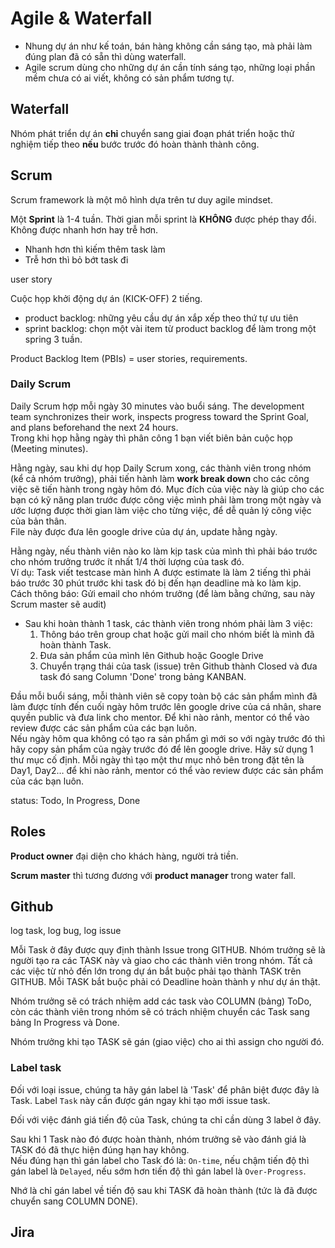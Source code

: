 # Agile & Waterfall

- Nhung dự án như kế toán, bán hàng không cần sáng tạo, mà phải làm đúng plan đã có sẵn thì dùng waterfall.
- Agile scrum dùng cho những dự án cần tính sáng tạo, những loại phần mềm chưa có ai viết, không có sản phẩm tương tự.

## Waterfall

Nhóm phát triển dự án **chỉ** chuyển sang giai đoạn phát triển hoặc thử nghiệm tiếp theo **nếu** bước trước đó hoàn thành thành công.

## Scrum

Scrum framework là một mô hình dựa trên tư duy agile mindset.

Một **Sprint** là 1-4 tuần. Thời gian mỗi sprint là **KHÔNG** được phép thay đổi. Không được nhanh hơn hay trễ hơn.

- Nhanh hơn thì kiếm thêm task làm
- Trễ hơn thì bỏ bớt task đi

user story

Cuộc họp khởi động dự án (KICK-OFF) 2 tiếng.

- product backlog: những yêu cầu dự án xắp xếp theo thứ tự ưu tiên
- sprint backlog: chọn một vài item từ product backlog để làm trong một spring 3 tuần.

Product Backlog Item (PBIs) = user stories, requirements.

### Daily Scrum

Daily Scrum hợp mỗi ngày 30 minutes vào buổi sáng. The development team synchronizes their work, inspects progress toward the Sprint Goal, and plans beforehand the next 24 hours.  
Trong khi họp hằng ngày thì phân công 1 bạn viết biên bản cuộc họp (Meeting minutes).

Hằng ngày, sau khi dự họp Daily Scrum xong, các thành viên trong nhóm (kể cả nhóm trưởng), phải tiến hành làm **work break down** cho các công việc sẽ tiến hành trong ngày hôm đó. Mục đích của việc này là giúp cho các bạn có kỹ năng plan trước được công việc mình phải làm trong một ngày và ước lượng được thời gian làm việc cho từng việc, để dễ quản lý công việc của bản thân.  
File này được đưa lên google drive của dự án, update hằng ngày.

Hằng ngày, nếu thành viên nào ko làm kịp task của mình thì phải báo trước cho nhóm trưởng trước ít nhất 1/4 thời lượng của task đó.  
Ví dụ: Task viết testcase màn hình A được estimate là làm 2 tiếng thì phải báo trước 30 phút trước khi task đó bị đến hạn deadline mà ko làm kịp.  
Cách thông báo: Gửi email cho nhóm trưởng (để làm bằng chứng, sau này Scrum master sẽ audit)

- Sau khi hoàn thành 1 task, các thành viên trong nhóm phải làm 3 việc:
  1. Thông báo trên group chat hoặc gửi mail cho nhóm biết là mình đã hoàn thành Task.
  2. Đưa sản phẩm của mình lên Github hoặc Google Drive
  3. Chuyển trạng thái của task (issue) trên Github thành Closed và đưa task đó sang Column 'Done' trong bảng KANBAN.

Đầu mỗi buổi sáng, mỗi thành viên sẽ copy toàn bộ các sản phẩm mình đã làm được tính đến cuối ngày hôm trước lên google drive của cá nhân, share quyền public và đưa link cho mentor. Để khi nào rảnh, mentor có thể vào review được các sản phẩm của các bạn luôn.  
Nếu ngày hôm qua không có tạo ra sản phẩm gì mới so với ngày trước đó thì hãy copy sản phẩm của ngày trước đó để lên google drive. Hãy sử dụng 1 thư mục cố định. Mỗi ngày thì tạo một thư mục nhỏ bên trong đặt tên là Day1, Day2… để khi nào rảnh, mentor có thể vào review được các sản phẩm của các bạn luôn.

status: Todo, In Progress, Done

## Roles

**Product owner** đại diện cho khách hàng, người trả tiền.

**Scrum master** thì tương đương với **product manager** trong water fall.

## Github

log task, log bug, log issue

Mỗi Task ở đây được quy định thành Issue trong GITHUB. Nhóm trưởng sẽ là người tạo ra các TASK này và giao cho các thành viên trong nhóm. Tất cả các việc từ nhỏ đến lớn trong dự án bắt buộc phải tạo thành TASK trên GITHUB. Mỗi TASK bắt buộc phải có Deadline hoàn thành y như dự án thật.

Nhóm trưởng sẽ có trách nhiệm add các task vào COLUMN (bảng) ToDo, còn các thành viên trong nhóm sẽ có trách nhiệm chuyển các Task sang bảng In Progress và Done.

Nhóm trưởng khi tạo TASK sẽ gán (giao việc) cho ai thì assign cho người đó.

### Label task

Đối với loại issue, chúng ta hãy gán label là 'Task' để phân biệt được đây là Task. Label `Task` này cần được gán ngay khi tạo mới issue task.

Đối với việc đánh giá tiến độ của Task, chúng ta chỉ cần dùng 3 label ở đây.

Sau khi 1 Task nào đó được hoàn thành, nhóm trưởng sẽ vào đánh giá là TASK đó đã thực hiện đúng hạn hay không.  
Nếu đúng hạn thì gán label cho Task đó là: `On-time`, nếu chậm tiến độ thì gán label là `Delayed`, nếu sớm hơn tiến độ thì gán label là `Over-Progress`.

Nhớ là chỉ gán label về tiến độ sau khi TASK đã hoàn thành (tức là đã được chuyển sang COLUMN DONE).

## Jira

